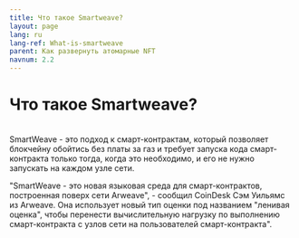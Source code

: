 ```yaml
---
title: Что такое Smartweave?
layout: page
lang: ru
lang-ref: What-is-smartweave
parent: Как развернуть атомарные NFT
navnum: 2.2
---
```


# Что такое Smartweave?

<br>
SmartWeave - это подход к смарт-контрактам, который позволяет блокчейну обойтись без платы за газ и требует запуска кода смарт-контракта только тогда, когда это необходимо, и его не нужно запускать на каждом узле сети.

"SmartWeave - это новая языковая среда для смарт-контрактов, построенная поверх сети Arweave", - сообщил CoinDesk Сэм Уильямс из Arweave. Она использует новый тип оценки под названием "ленивая оценка", чтобы перенести вычислительную нагрузку по выполнению смарт-контракта с узлов сети на пользователей смарт-контракта".
